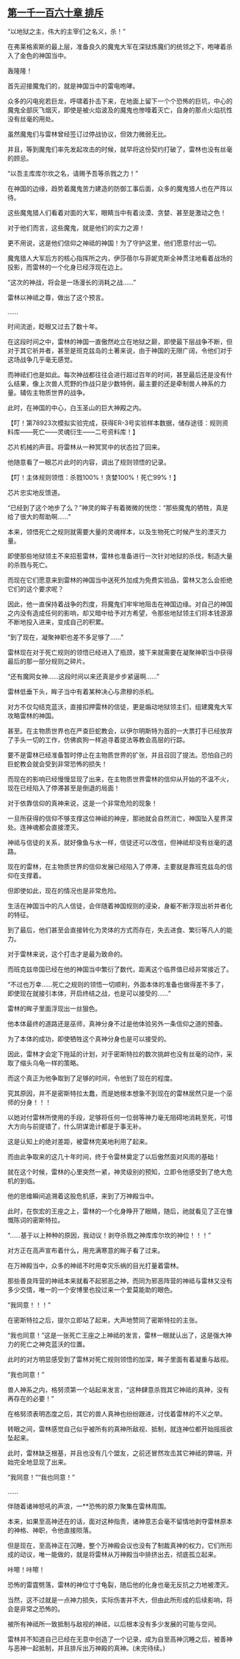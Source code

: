 ## [第一千一百六十章 排斥](https://www.xxbiquge.com/11_11222/9063868.html)
<!--go-->

  “以地狱之主，伟大的主宰们之名义，杀！”

  在弗莱格索斯的最上层，准备良久的魔鬼大军在深狱炼魔们的统领之下，咆哮着杀入了金色的神国当中。

  轰隆隆！

  首先迎接魔鬼们的，就是神国当中的雷电咆哮。

  众多的闪电宛若巨龙，呼啸着扑击下来，在地面上留下一个个恐怖的巨坑，中心的魔鬼全部灰飞烟灭，即使是被火焰波及的魔鬼也惨嚎着灭亡，自身的那点火焰抗性没有丝毫的用处。

  虽然魔鬼们与雷林曾经签订过停战协议，但效力微弱无比。

  并且，等到魔鬼们率先发起攻击的时候，就早将这份契约打破了，雷林也没有丝毫的顾忌。

  “以吾主库库尔坎之名，请赐予吾等杀戮之力！”

  在神国的边缘，趋势着魔鬼苦力建造的防御工事后面，众多的魔鬼猎人也在严阵以待。

  这些魔鬼猎人们看着对面的大军，眼睛当中有着淡漠、贪婪、甚至是激动之色！

  对于他们而言，这些魔鬼，就是他们的实力之源！

  更不用说，这是他们信仰之神祗的神国！为了守护这里，他们愿意付出一切。

  魔鬼猎人大军后方的核心指挥所之内，伊莎蓓尔与菲妮克斯全神贯注地看着战场的投影，而雷林的一个化身已经浮现在边上。

  “这次的神战，将会是一场漫长的消耗之战……”

  雷林以神祗之尊，做出了这个预言。

  ……

  时间流逝，眨眼又过去了数十年。

  在这段时间之中，雷林的神国一直傲然屹立在地狱之巅，即使最下层战争不断，但对于其它祈并者，甚至是班克兹岛的土著来说，由于神国的无限广阔，令他们对于这场战争几乎毫无感觉。

  而神祗们也是如此。每次神战都往往会进行超过百年的时间，甚至最后还是没有什么结果，像上次兽人荒野的作战只是少数特例，最主要的还是牵制兽人神系的力量。辅佐主物质世界的战争。

  此时，在神国的中心，白玉圣山的巨大神殿之内。

  【叮！第78923次模拟实验完成，获得ER-3号实验样本数据，储存途径：规则资料库——死亡——灵魂衍生——二号资料库！】

  芯片机械的声音。将雷林从一种冥冥中的状态拉了回来。

  他随意看了一眼芯片此时的内容，调出了规则领悟的记录。

  【叮！主体规则领悟：杀戮100%！贪婪100%！死亡99%！】

  芯片忠实地反馈道。

  “已经到了这个地步了么？”神灵的眸子有着微微的恍惚：“那些魔鬼的牺牲，真是给了很大的帮助啊……”

  本来，领悟死亡之规则就需要大量的灵魂样本，以及生物死亡时候产生的湮灭力量。

  即使那些地狱领主不来招惹雷林，雷林也准备进行一次针对地狱的杀伐，制造大量的杀戮与死亡。

  而现在它们愿意来到雷林的神国当中送死外加成为免费实验品，雷林又怎么会拒绝它们的这个要求呢？

  因此，他一直保持着战争的烈度，将魔鬼们牢牢地阻击在神国边缘。对自己的神国之内没有造成任何的影响，却又暗中给予对方希望，令那些地狱领主们将本钱源源不断地投入进来，变成自己的积累。

  “到了现在，凝聚神职也差不多足够了……”

  雷林现在对于死亡规则的领悟已经进入了瓶颈，接下来就需要在凝聚神职当中获得最后的那一部分规则之碎片。

  “还有魔网女神……这段时间以来还真是步步紧逼啊……”

  雷林低垂下头，眸子当中有着某种决心与肃穆的杀机。

  对方不仅勾结克蓝沃，直接扣押雷林的信徒，更是煽动地狱领主们，组建魔鬼大军攻略雷林的神国。

  甚至。在主物质世界也在严查巨蛇教会，以伊尔明斯特为首的一大票打手已经放弃了手头一切的工作，仿佛疯狗一样追寻着提法等教会高层的行踪。

  要不是雷林已经准备暂时停止在主物质世界的扩张，并且召回了提法。恐怕自己的巨蛇教会就会受到非常恐怖的损失！

  而现在的影响已经慢慢显现了出来，在主物质世界雷林的信仰从开始的不温不火，现在已经陷入了停滞甚至是倒退的局面！

  对于依靠信仰的真神来说，这是一个非常危险的现象！

  一旦所获得的信仰不够支撑这位神祗的神座，那祂就会自然消亡，神国坠入星界深处。连神魂都会直接湮灭。

  神祗与信徒的关系，就好像鱼与水一样，信徒还可以改信，但神祗却没有丝毫的退路。

  现在的雷林，在主物质世界的信仰发展已经陷入了停滞，主要就是靠班克兹岛的信仰在支撑着。

  但即使如此，现在的情况也是非常危险。

  生活在神国当中的凡人信徒，会伴随着神国规则的浸染，身躯不断浮现出祈并者化的特征。

  到了最后，他们甚至会直接转化为灵体的方式而存在，失去进食、繁衍等凡人的能力。

  对于雷林来说，这个打击才是最为致命的。

  而班克兹帝国已经在他的神国当中繁衍了数代，距离这个临界值已经非常接近了。

  “不过也万幸……死亡之规则的领悟一切顺利，外面本体的准备也做得差不多了，即使现在就接引本体，开启终结之战，也是可以接受的……”

  雷林的眸子里面浮现出一丝狠色。

  他本体最终的道路还是巫师，真神分身不过是他体验另外一条信仰之道的预备。

  为了本体的成功，即使牺牲这个真神分身也是可以接受的。

  因此，雷林才会定下拖延的计划，对于密斯特拉的数次挑衅也没有丝毫的动作，采取了缩头乌龟一样的策略。

  而这个真正为他争取到了足够的时间，令他到了现在的程度。

  究其原因，并不是密斯特拉太蠢，而是她根本想象不到现在的雷林居然只是一个巫师的分身！！！

  以她对付雷林所使用的手段，足够将任何一位弱等神力毫无阻碍地消耗至死，可惜大方向与前提错了，什么阴谋诡计都是于事无补。

  这是认知上的绝对差距，被雷林完美地利用了起来。

  而由此争取来的这几十年时间，终于令雷林奠定了以后傲然面对风雨的基础！

  就在这个时候，雷林的心里突然一紧，神灵级别的预知，立即令他感受到了绝大危机的到临。

  他的思维瞬间追溯着这股危机感，来到了万神殿当中。

  此时，在恢宏的王座之上，雷林的一个化身睁开了眼睛，随后，祂就看见了正在慷慨陈词的密斯特拉。

  “……基于以上种种的原因，我动议！剥夺杀戮之神库库尔坎的神位！！！”

  对方正在高声宣布着什么，用充满寒意的眸子看了过来。

  在万神殿当中，众多的神祗不时用幸灾乐祸的目光打量着雷林。

  那些善良阵营的神祗本来就看不起邪恶之神，而同为邪恶阵营的神祗与雷林又没有多少交情，唯一的一个安博里也投过来一个爱莫能助的眼色。

  “我同意！！！”

  在密斯特拉之后，提尔立即站了起来，大声地赞同了密斯特拉的主张。

  “我也同意！”这是一张死亡王座之上神祗的发言，雷林一眼就认出了，这是强大神力的死亡之神克蓝沃的位置。

  此时的对方明显感受到了雷林对死亡规则领悟的加深，眸子里面有着凝重与敌视。

  “我也同意！”

  兽人神系之内，格努须第一个站起来发言，“这种肆意杀戮其它神祗的真神，没有再存在的必要！”

  在格努须表明态度之后，其它的兽人真神也纷纷跟进，讨伐着雷林的不义之举。

  转眼之间，雷林感觉自己似乎被所有的真神所敌视、抵制，就连神位都开始摇摇欲坠起来。

  此时，雷林缺乏根基，并且也没有几个盟友，之前还冒然攻击其它神祗的弊端，开始完全地显现了出来。

  “我同意！”“我也同意！”

  ……

  伴随着诸神怒吼的声浪，一**恐怖的原力聚集在雷林周围。

  本来，如果至高神还在的话，面对这种指责，诸神意志会毫不留情地剥夺雷林原本的神格、神职，令他直接陨落。

  但是现在，至高神正在沉睡，整个万神殿会议也没有了制裁真神的权力，它们所形成的动议，唯一能做的，就是将雷林从万神殿当中排挤出去，彻底孤立起来。

  咔嚓！咔嚓！

  恐怖的雷霆劈落，雷林的神位寸寸龟裂，随后他的化身也毫无反抗之力地被湮灭。

  当然，这不过就是一点神力损失，实际伤害并不大，但由此所形成的后续影响，将会是非常之恐怖的。

  被所有神祗所一致抵制与敌视的神祗，以后根本没有多少发展的可能与空间。

  雷林并不知道自己已经在无意中创造了一个记录，成为自至高神沉睡之后，被善神与恶神一起抵制，并且排斥出万神殿的真神。(未完待续。)<!--over-->
